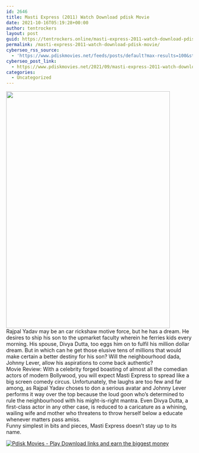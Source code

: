 ```yaml
---
id: 2646
title: Masti Express (2011) Watch Download pdisk Movie
date: 2021-10-16T05:19:28+00:00
author: tentrockers
layout: post
guid: https://tentrockers.online/masti-express-2011-watch-download-pdisk-movie/
permalink: /masti-express-2011-watch-download-pdisk-movie/
cyberseo_rss_source:
  - 'https://www.pdiskmovies.net/feeds/posts/default?max-results=100&start-index=301'
cyberseo_post_link:
  - https://www.pdiskmovies.net/2021/09/masti-express-2011-watch-download-pdisk.html
categories:
  - Uncategorized
---
```

<div class="separator">
  <a href="https://1.bp.blogspot.com/-ZxGOlLHDI8s/YUc4SCxtSpI/AAAAAAAAAPo/nyHS6LTjth8c_Te8zS-eUshd-1ELWii5wCLcBGAsYHQ/s640/Masti%2BExpress%2B%25282011%2529%2BWatch%2BDownload%2Bpdisk%2BMovie.jpg" imageanchor="1"><img loading="lazy" border="0" data-original-height="640" data-original-width="441" height="640" src="https://1.bp.blogspot.com/-ZxGOlLHDI8s/YUc4SCxtSpI/AAAAAAAAAPo/nyHS6LTjth8c_Te8zS-eUshd-1ELWii5wCLcBGAsYHQ/w442-h640/Masti%2BExpress%2B%25282011%2529%2BWatch%2BDownload%2Bpdisk%2BMovie.jpg" width="442" /></a>
</div>

<div>
  <div>
    <span>Rajpal Yadav may be an car rickshaw motive force, but he has a dream. He desires to ship his son to the upmarket faculty wherein he ferries kids every morning. His spouse, Divya Dutta, too eggs him on to fulfil his million dollar dream. But in which can he get those elusive tens of millions that would make certain a better destiny for his son? Will the neighbourhood dada, Johnny Lever, allow his aspirations to come back authentic?</span>
  </div>
  
  <div>
    <span>Movie Review: With a celebrity forged boasting of almost all the comedian actors of modern Bollywood, you will expect Masti Express to spread like a big screen comedy circus. Unfortunately, the laughs are too few and far among, as Rajpal Yadav choses to don a serious avatar and Johnny Lever performs it way over the top because the loud goon who&#8217;s determined to rule the neighbourhood with his might-is-right mantra. Even Divya Dutta, a first-class actor in any other case, is reduced to a caricature as a whining, wailing wife and mother who threatens to throw herself below a educate whenever matters pass amiss.</span>
  </div>
  
  <div>
    <span>Funny simplest in bits and pieces, Masti Express doesn&#8217;t stay up to its name.</span>
  </div>
</div>

[![](https://1.bp.blogspot.com/-a93bp85aB6g/YUXjACCiX3I/AAAAAAAAbQE/GHmPI7h0af0tqn6tYzd0cdrDv9Hu9LUSACLcBGAsYHQ/s16000/Play_it_New-removebg-preview.png "Pdisk Movies - Play Download links and earn the biggest money")](https://kofilink.com/1/bnYybDY1MDAwYXRp?dn=1)